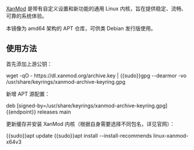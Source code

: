 [XanMod](https://xanmod.org/) 是带有自定义设置和新功能的通用 Linux 内核，旨在提供稳定、流畅、可靠的系统体验。

本镜像为 amd64 架构的 APT 仓库，可供类 Debian 发行版使用。

## 使用方法

首先添加上游公钥：

<tmpl z-lang="bash">
wget -qO - https://dl.xanmod.org/archive.key | {{sudo}}gpg --dearmor -vo /usr/share/keyrings/xanmod-archive-keyring.gpg
</tmpl>

新增 APT 源配置：

<tmpl z-path="/etc/apt/sources.list.d/xanmod-release.list">
deb [signed-by=/usr/share/keyrings/xanmod-archive-keyring.gpg] {{endpoint}} releases main
</tmpl>

更新缓存并安装 XanMod 内核（根据自身需要选择不同包名，详见官网）：

<tmpl z-lang="bash">
{{sudo}}apt update
{{sudo}}apt install --install-recommends linux-xanmod-x64v3
</tmpl>
